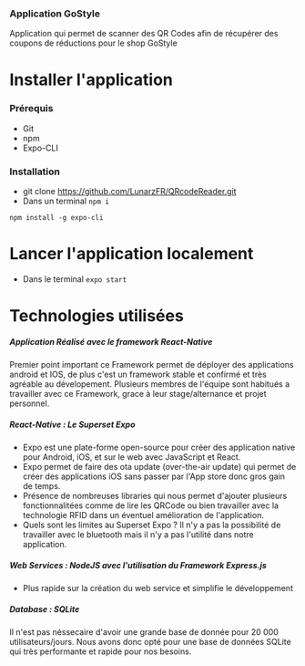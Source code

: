 
### Application GoStyle

Application qui permet de scanner des QR Codes afin de récupérer des coupons de réductions pour le shop GoStyle

# Installer l'application
### Prérequis
-  Git
-  npm
-  Expo-CLI

### Installation
-  git clone https://github.com/LunarzFR/QRcodeReader.git
-  Dans un terminal
 `npm i`

 `npm install -g expo-cli`


# Lancer l'application localement
- Dans le terminal
`expo start`

# Technologies utilisées
##### Application Réalisé avec le framework  React-Native
Premier point important ce Framework permet de déployer des applications android et IOS, de plus c'est un framework stable et confirmé et très agréable au dévelopement. Plusieurs membres de l'équipe sont habitués a travailler avec ce Framework, grace à leur stage/alternance et projet personnel.
##### React-Native : Le Superset Expo
- Expo est une plate-forme open-source pour créer des application native pour Android, iOS, et sur le web avec JavaScript et React.
- Expo permet de faire des ota update (over-the-air update) qui permet de créer des applications iOS sans passer par l'App store donc gros gain de temps.
- Présence de nombreuses libraries qui nous permet d'ajouter plusieurs fonctionnalitées comme de lire les QRCode ou bien travailler avec la technologie RFID dans un éventuel amélioration de l'application.
- Quels sont les limites au Superset Expo ? 
Il n'y a pas la possibilité de travailler avec le bluetooth mais il n'y a pas l'utilité dans notre application.

##### Web Services : NodeJS avec l'utilisation du Framework Express.js
- Plus rapide sur la création du web service et simplifie le développement

##### Database : SQLite
Il n'est pas néssecaire d'avoir une grande base de donnée pour 20 000 utilisateurs/jours.
Nous avons donc opté pour une base de données SQLite qui très performante et rapide pour nos besoins.
